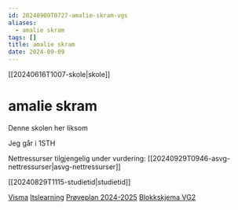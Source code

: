 ```yaml
---
id: 20240909T0727-amalie-skram-vgs
aliases:
  - amalie skram
tags: []
title: amalie skram
date: 2024-09-09
---
```


[[20240616T1007-skole|skole]]

# amalie skram

Denne skolen her liksom

Jeg går i 1STH

Nettressurser tilgjengelig under vurdering: [[20240929T0946-asvg-nettressurser|asvg-nettressurser]]

[[20240829T1115-studietid|studietid]]

[Visma](https://amalieskram-vgs.inschool.visma.no/)
[Itslearning](https://vlfk.itslearning.com/main.aspx?TextURL=CourseCards)
[Prøveplan 2024-2025](https://docs.google.com/spreadsheets/d/1ZGwUwee_QveaEwAFI4STrl53h3cMBXgt/edit?gid=1333460677)
[Blokkskjema VG2](https://www.amalieskram.vgs.no/siteassets/blokkskjema-2024-2025.pdf)
